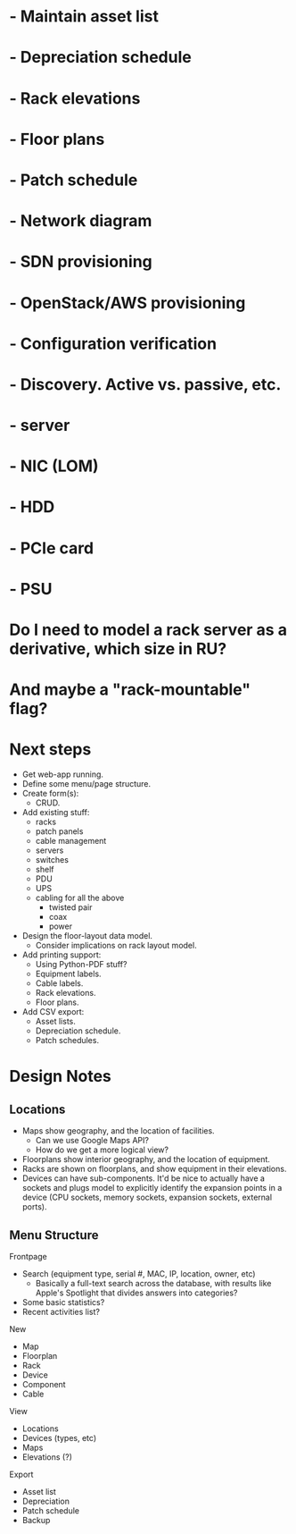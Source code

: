 # - Maintain asset list
# - Depreciation schedule
# - Rack elevations
# - Floor plans
# - Patch schedule
# - Network diagram
# - SDN provisioning
# - OpenStack/AWS provisioning
# - Configuration verification
# - Discovery.  Active vs. passive, etc.


#  - server
#  - NIC (LOM)
#  - HDD
#  - PCIe card
#  - PSU

# Do I need to model a rack server as a derivative, which size in RU?
# And maybe a "rack-mountable" flag?


Next steps
==========

- Get web-app running.
- Define some menu/page structure.
- Create form(s):
  - CRUD.
- Add existing stuff:
  - racks
  - patch panels
  - cable management
  - servers
  - switches
  - shelf
  - PDU
  - UPS
  - cabling for all the above
    - twisted pair
    - coax
    - power
- Design the floor-layout data model.
  - Consider implications on rack layout model.
- Add printing support:
  - Using Python-PDF stuff?
  - Equipment labels.
  - Cable labels.
  - Rack elevations.
  - Floor plans.
- Add CSV export:
  - Asset lists.
  - Depreciation schedule.
  - Patch schedules.



Design Notes
============

Locations
---------
- Maps show geography, and the location of facilities.
  - Can we use Google Maps API?
  - How do we get a more logical view?
- Floorplans show interior geography, and the location of equipment.
- Racks are shown on floorplans, and show equipment in their
  elevations.
- Devices can have sub-components.  It'd be nice to actually have a
  sockets and plugs model to explicitly identify the expansion points
  in a device (CPU sockets, memory sockets, expansion sockets,
  external ports).


Menu Structure
--------------

  Frontpage
  - Search (equipment type, serial #, MAC, IP, location, owner, etc)
    - Basically a full-text search across the database, with results
      like Apple's Spotlight that divides answers into categories?
  - Some basic statistics?
  - Recent activities list?

  New
  - Map
  - Floorplan
  - Rack
  - Device
  - Component
  - Cable

  View
  - Locations
  - Devices (types, etc)
  - Maps
  - Elevations (?)

  Export
  - Asset list
  - Depreciation
  - Patch schedule
  - Backup

